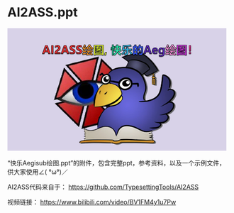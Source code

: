 # AI2ASS.ppt
![title](/preview_img/titlePicture.png)

“快乐Aegisub绘图.ppt”的附件，包含完整ppt，参考资料，以及一个示例文件，供大家使用∠( °ω°)／ 

AI2ASS代码来自于：
https://github.com/TypesettingTools/AI2ASS

视频链接：
https://www.bilibili.com/video/BV1FM4y1u7Pw
